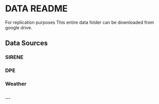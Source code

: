 # DATA README
For replication purposes This entire data folder can be downloaded from google drive.

## Data Sources

### SIRENE 

### DPE 

### Weather

### ...